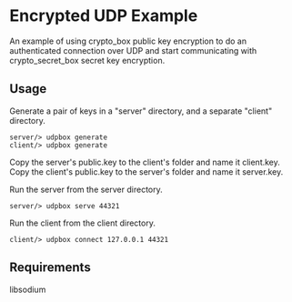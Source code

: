 # Encrypted UDP Example

An example of using crypto_box public key encryption to do an authenticated connection over UDP and start communicating with crypto_secret_box secret key encryption.

## Usage

Generate a pair of keys in a "server" directory, and a separate "client" directory.  
```
server/> udpbox generate
client/> udpbox generate
```

Copy the server's public.key to the client's folder and name it client.key.  Copy the client's public.key to the server's folder and name it server.key.

Run the server from the server directory.
```
server/> udpbox serve 44321
```

Run the client from the client directory.
```
client/> udpbox connect 127.0.0.1 44321
```

## Requirements

libsodium
